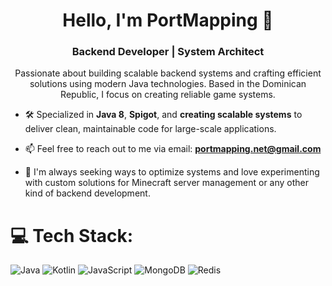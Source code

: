 <h1 align="center">Hello, I'm PortMapping 👋</h1>
<h3 align="center">Backend Developer | System Architect </h3>

<p align="center">
  Passionate about building scalable backend systems and crafting efficient solutions using modern Java technologies. Based in the Dominican Republic, I focus on creating reliable game systems.
</p>

- 🛠️ Specialized in **Java 8**, **Spigot**, and **creating scalable systems** to deliver clean, maintainable code for large-scale applications.

- 📫 Feel free to reach out to me via email: **portmapping.net@gmail.com**

- 🧠 I'm always seeking ways to optimize systems and love experimenting with custom solutions for Minecraft server management or any other kind of backend development.
# 💻 Tech Stack:
![Java](https://img.shields.io/badge/java-%23ED8B00.svg?style=for-the-badge&logo=openjdk&logoColor=white) ![Kotlin](https://img.shields.io/static/v1?style=for-the-badge&message=Kotlin&color=7F52FF&logo=Kotlin&logoColor=FFFFFF&label=) ![JavaScript](https://img.shields.io/badge/javascript-%23323330.svg?style=for-the-badge&logo=javascript&logoColor=%23F7DF1E) ![MongoDB](https://img.shields.io/static/v1?style=for-the-badge&message=MongoDB&color=47A248&logo=MongoDB&logoColor=FFFFFF&label=) ![Redis](https://img.shields.io/static/v1?style=for-the-badge&message=Redis&color=FF4438&logo=Redis&logoColor=FFFFFF&label=) 
